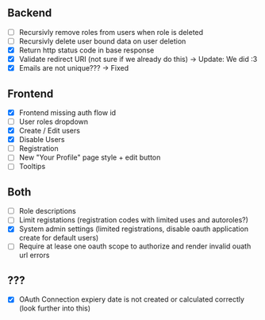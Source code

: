 ## Backend

- [ ] Recursivly remove roles from users when role is deleted
- [ ] Recursivly delete user bound data on user deletion
- [x] Return http status code in base response
- [x] Validate redirect URI (not sure if we already do this) -> Update: We did :3
- [x] Emails are not unique??? -> Fixed

## Frontend

- [x] Frontend missing auth flow id
- [ ] User roles dropdown
- [x] Create / Edit users
- [x] Disable Users
- [ ] Registration
- [ ] New "Your Profile" page style + edit button
- [ ] Tooltips

## Both

- [ ] Role descriptions
- [ ] Limit registations (registration codes with limited uses and autoroles?)
- [x] System admin settings (limited registrations, disable oauth application create for default users)
- [ ] Require at lease one oauth scope to authorize and render invalid ouath url errors

## ???

- [x] OAuth Connection expiery date is not created or calculated correctly (look further into this)
